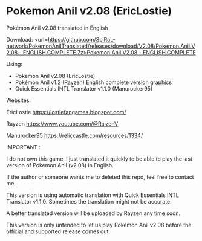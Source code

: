 # Pokemon Anil v2.08 (EricLostie)

Pokémon Anil v2.08 translated in English

Download:
<url=https://github.com/SpiRaL-network/PokemonAnilTranslated/releases/download/V2.08/Pokemon.Anil.V2.08.-.ENGLISH.COMPLETE.7z>Pokemon.Anil.V2.08.-.ENGLISH.COMPLETE</url>

Using: 
- Pokemon Anil v2.08 (EricLostie)
- Pokémon Anil v1.2 (Rayzen) English complete version graphics
- Quick Essentials INTL Translator v1.1.0 (Manurocker95)

Websites:

EricLostie
https://lostiefangames.blogspot.com/

Rayzen
https://www.youtube.com/@RaizenV

Manurocker95
https://reliccastle.com/resources/1334/

IMPORTANT :

I do not own this game, I just translated it quickly to be able to play the last version of Pokémon Anil (v2.08) in English.

If the author or someone wants me to deleted this repo, feel free to contact me. 

This version is using automatic translation with Quick Essentials INTL Translator v1.1.0. Sometimes the translation might not be accurate.

A better translated version will be uploaded by Rayzen any time soon.

This version is only untended to let us play Pokémon Anil v2.08 before the official and supported release comes out.

